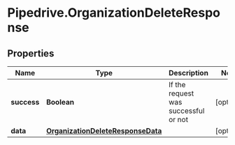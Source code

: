 # Pipedrive.OrganizationDeleteResponse

## Properties

Name | Type | Description | Notes
------------ | ------------- | ------------- | -------------
**success** | **Boolean** | If the request was successful or not | [optional] 
**data** | [**OrganizationDeleteResponseData**](OrganizationDeleteResponseData.md) |  | [optional] 


